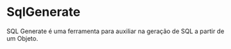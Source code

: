 SqlGenerate
===========

SQL Generate é uma ferramenta para auxiliar na geração de SQL a partir de um Objeto.


